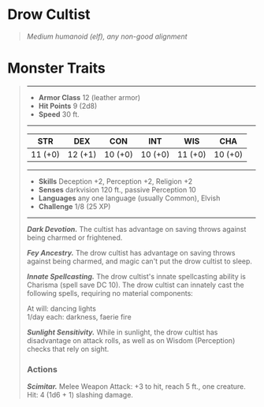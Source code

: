 # Drow Cultist
>*Medium humanoid (elf), any non-good alignment*
# Monster Traits
>___
>- **Armor Class** 12 (leather armor)
>- **Hit Points** 9 (2d8)
>- **Speed** 30 ft.
>___
>|STR|DEX|CON|INT|WIS|CHA|
>|:---:|:---:|:---:|:---:|:---:|:---:|
>|11 (+0)|12 (+1)|10 (+0)|10 (+0)|11 (+0)|10 (+0)|
>___
>- **Skills** Deception +2, Perception +2, Religion +2
>- **Senses** darkvision 120 ft., passive Perception 10
>- **Languages** any one language (usually Common), Elvish
>- **Challenge** 1/8 (25 XP)
>___
>***Dark Devotion.*** The cultist has advantage on saving throws against being charmed or frightened.  
>
>***Fey Ancestry.*** The drow cultist has advantage on saving throws against being charmed, and magic can't put the drow cultist to sleep.  
>
>***Innate Spellcasting.*** The drow cultist's innate spellcasting ability is Charisma (spell save DC 10). The drow cultist can innately cast the following spells, requiring no material components:  
>
>At will: dancing lights  
>1/day each: darkness, faerie fire  
>
>
>***Sunlight Sensitivity.*** While in sunlight, the drow cultist has disadvantage on attack rolls, as well as on Wisdom (Perception) checks that rely on sight.  
>
>### Actions
>***Scimitar.*** Melee Weapon Attack: +3 to hit, reach 5 ft., one creature. Hit: 4 (1d6 + 1) slashing damage.